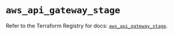 # `aws_api_gateway_stage`

Refer to the Terraform Registry for docs: [`aws_api_gateway_stage`](https://registry.terraform.io/providers/hashicorp/aws/5.34.0/docs/resources/api_gateway_stage).
